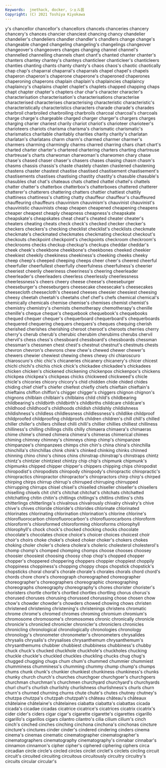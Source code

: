 ```yaml
---
Keywords:  jnethack, docker, シェル芸
Copyright: (C) 2021 Toshiya Kiyokawa
---
```

y's chancellor chancellor's chancellors chancels chanceries chancery
chancery's chances chancier chanciest chancing chancy chandelier chandelier's chandeliers chandler
chandler's chandlers change change's changeable changed changeling changeling's changelings changeover
changeover's changeovers changes changing channel channel's channelled channelling channels chant
chant's chanted chanter chanter's chanters chantey chantey's chanteys chanticleer chanticleer's
chanticleers chanties chanting chants chanty chanty's chaos chaos's chaotic chaotically
chap chap's chaparral chaparral's chaparrals chapel chapel's chapels chaperon chaperon's
chaperone chaperone's chaperoned chaperones chaperoning chaperons chaplain chaplain's chaplaincies chaplaincy
chaplaincy's chaplains chaplet chaplet's chaplets chapped chapping chaps chapt chapter
chapter's chapters char char's character character's characterisation characterisation's characterisations characterise
characterised characterises characterising characteristic characteristic's characteristically characteristics characters charade charade's
charades charbroil charbroiled charbroiling charbroils charcoal charcoal's charcoals charge charge's
chargeable charged charger charger's chargers charges charging charier chariest charily
chariot chariot's charioteer charioteer's charioteers chariots charisma charisma's charismatic charismatic's
charismatics charitable charitably charities charity charity's charlatan charlatan's charlatans charm
charm's charmed charmer charmer's charmers charming charmingly charms charred charring
chars chart chart's charted charter charter's chartered chartering charters charting
chartreuse chartreuse's charts charwoman charwoman's charwomen chary chase chase's chased
chaser chaser's chasers chases chasing chasm chasm's chasms chassis chassis's
chaste chastely chasten chastened chastening chastens chaster chastest chastise chastised
chastisement chastisement's chastisements chastises chastising chastity chastity's chasuble chasuble's chasubles
chat chat's chateaus chats chatted chattel chattel's chattels chatter chatter's
chatterbox chatterbox's chatterboxes chattered chatterer chatterer's chatterers chattering chatters chattier
chattiest chattily chattiness chattiness's chatting chatty chauffeur chauffeur's chauffeured chauffeuring
chauffeurs chauvinism chauvinism's chauvinist chauvinist's chauvinistic chauvinists cheap cheapen cheapened
cheapening cheapens cheaper cheapest cheaply cheapness cheapness's cheapskate cheapskate's cheapskates
cheat cheat's cheated cheater cheater's cheaters cheating cheats check check's
checked checker checker's checkers checkers's checking checklist checklist's checklists checkmate
checkmate's checkmated checkmates checkmating checkout checkout's checkouts checkpoint checkpoint's checkpoints
checkroom checkroom's checkrooms checks checkup checkup's checkups cheddar cheddar's cheek
cheek's cheekbone cheekbone's cheekbones cheeked cheekier cheekiest cheekily cheekiness cheekiness's
cheeking cheeks cheeky cheep cheep's cheeped cheeping cheeps cheer cheer's
cheered cheerful cheerfuller cheerfullest cheerfully cheerfulness cheerfulness's cheerier cheeriest cheerily
cheeriness cheeriness's cheering cheerleader cheerleader's cheerleaders cheerless cheerlessly cheerlessness cheerlessness's
cheers cheery cheese cheese's cheeseburger cheeseburger's cheeseburgers cheesecake cheesecake's cheesecakes
cheesecloth cheesecloth's cheesed cheeses cheesier cheesiest cheesing cheesy cheetah cheetah's
cheetahs chef chef's chefs chemical chemical's chemically chemicals chemise chemise's
chemises chemist chemist's chemistry chemistry's chemists chemotherapy chemotherapy's chenille chenille's
cheque cheque's chequebook chequebook's chequebooks chequed chequer chequer's chequerboard chequerboard's
chequerboards chequered chequering chequers chequers's cheques chequing cherish cherished cherishes
cherishing cheroot cheroot's cheroots cherries cherry cherry's cherub cherub's cherubic
cherubim cherubims cherubs chervil chervil's chess chess's chessboard chessboard's chessboards
chessman chessman's chessmen chest chest's chestnut chestnut's chestnuts chests chevron
chevron's chevrons chew chew's chewed chewer chewer's chewers chewier chewiest
chewing chews chewy chi chiaroscuro chiaroscuro's chic chic's chicaneries chicanery
chicanery's chicer chicest chichi chichi's chichis chick chick's chickadee chickadee's
chickadees chicken chicken's chickened chickening chickenpox chickenpox's chickens chickpea chickpea's
chickpeas chicks chickweed chickweed's chicle chicle's chicories chicory chicory's chid
chidden chide chided chides chiding chief chief's chiefer chiefest chiefly
chiefs chieftain chieftain's chieftains chiffon chiffon's chigger chigger's chiggers chignon
chignon's chignons chilblain chilblain's chilblains child child's childbearing childbearing's childbirth
childbirth's childbirths childcare childcare's childhood childhood's childhoods childish childishly childishness
childishness's childless childlessness childlessness's childlike childproof childproofed childproofing childproofs children
children's chill chill's chilled chiller chiller's chillers chillest chilli chilli's
chillier chillies chilliest chilliness chilliness's chilling chillings chills chilly chimaera
chimaera's chimaeras chime chime's chimed chimera chimera's chimeras chimerical chimes
chiming chimney chimney's chimneys chimp chimp's chimpanzee chimpanzee's chimpanzees chimps
chin chin's china china's chinchilla chinchilla's chinchillas chink chink's chinked
chinking chinks chinned chinning chino chino's chinos chins chinstrap chinstrap's
chinstraps chintz chintz's chintzier chintziest chintzy chip chip's chipmunk chipmunk's
chipmunks chipped chipper chipper's chippers chipping chips chiropodist chiropodist's chiropodists
chiropody chiropody's chiropractic chiropractic's chiropractics chiropractor chiropractor's chiropractors chirp chirp's
chirped chirping chirps chirrup chirrup's chirruped chirruping chirrupped chirrupping chirrups
chisel chisel's chiselled chiseller chiseller's chisellers chiselling chisels chit chit's
chitchat chitchat's chitchats chitchatted chitchatting chitin chitin's chitlings chitlings's chitlins
chitlins's chits chitterlings chitterlings's chivalrous chivalrously chivalry chivalry's chive chive's
chives chloride chloride's chlorides chlorinate chlorinated chlorinates chlorinating chlorination chlorination's
chlorine chlorine's chlorofluorocarbon chlorofluorocarbon's chlorofluorocarbons chloroform chloroform's chloroformed chloroforming chloroforms
chlorophyll chlorophyll's chock chock's chocked chocking chocks chocolate chocolate's chocolates
choice choice's choicer choices choicest choir choir's choirs choke choke's
choked choker choker's chokers chokes choking choler choler's cholera cholera's
choleric cholesterol cholesterol's chomp chomp's chomped chomping chomps choose chooses
choosey choosier choosiest choosing choosy chop chop's chopped chopper chopper's
choppered choppering choppers choppier choppiest choppily choppiness choppiness's chopping choppy
chops chopstick chopstick's chopsticks choral choral's chorale chorale's chorales chorals
chord chord's chords chore chore's choreograph choreographed choreographer choreographer's choreographers
choreographic choreographing choreographs choreography choreography's chores chorister chorister's choristers chortle
chortle's chortled chortles chortling chorus chorus's chorused choruses chorusing chorussed
chorussing chose chosen chow chow's chowder chowder's chowders chowed chowing
chows christen christened christening christening's christenings christens chromatic chrome chrome's
chromed chromes chroming chromium chromium's chromosome chromosome's chromosomes chronic chronically
chronicle chronicle's chronicled chronicler chronicler's chroniclers chronicles chronicling chronological chronologically
chronologies chronology chronology's chronometer chronometer's chronometers chrysalides chrysalis chrysalis's chrysalises
chrysanthemum chrysanthemum's chrysanthemums chubbier chubbiest chubbiness chubbiness's chubby chuck chuck's
chucked chuckhole chuckhole's chuckholes chucking chuckle chuckle's chuckled chuckles chuckling
chucks chug chug's chugged chugging chugs chum chum's chummed chummier
chummiest chumminess chumminess's chumming chummy chump chump's chumps chums chunk
chunk's chunkier chunkiest chunkiness chunkiness's chunks chunky church church's churches
churchgoer churchgoer's churchgoers churchman churchman's churchmen churchyard churchyard's churchyards churl
churl's churlish churlishly churlishness churlishness's churls churn churn's churned churning
churns chute chute's chutes chutney chutney's chutzpa chutzpa's chutzpah chutzpah's
château château's châteaux châtelaine châtelaine's châtelaines ciabatta ciabatta's ciabattas cicada
cicada's cicadae cicadas cicatrice cicatrice's cicatrices cicatrix cicatrix's cider cider's
ciders cigar cigar's cigarette cigarette's cigarettes cigarillo cigarillo's cigarillos cigars
cilantro cilantro's cilia cilium cilium's cinch cinch's cinched cinches cinching
cinchona cinchona's cinchonas cincture cincture's cinctures cinder cinder's cindered cindering
cinders cinema cinema's cinemas cinematic cinematographer cinematographer's cinematographers cinematography cinematography's
cinnabar cinnabar's cinnamon cinnamon's cipher cipher's ciphered ciphering ciphers circa
circadian circle circle's circled circles circlet circlet's circlets circling circuit
circuit's circuited circuiting circuitous circuitously circuitry circuitry's circuits circular circular's
